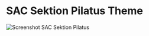 # SAC Sektion Pilatus Theme

<img alt="Screenshot SAC Sektion Pilatus" src="https://user-images.githubusercontent.com/1525166/145688500-41ddeab3-76f8-45fd-be67-66b58ccdc433.png">





